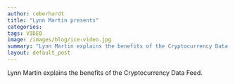 ```yaml
---
author: ceberhardt
title: "Lynn Martin presents"
categories: 
tags: VIDEO
image: /images/blog/ice-video.jpg
summary: "Lynn Martin explains the benefits of the Cryptocurrency Data Feed."
layout: default_post
---
```

Lynn Martin explains the benefits of the Cryptocurrency Data Feed.
